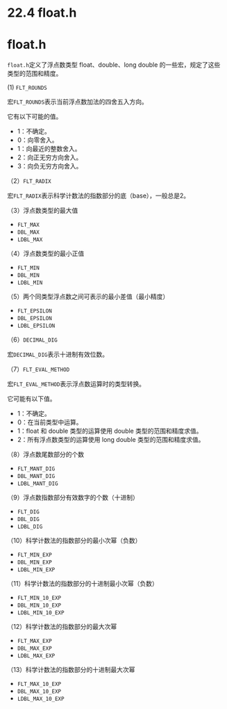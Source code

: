 # 22.4 float.h

# float.h

`float.h`定义了浮点数类型 float、double、long double 的一些宏，规定了这些类型的范围和精度。

(1) `FLT_ROUNDS`

宏`FLT_ROUNDS`表示当前浮点数加法的四舍五入方向。

它有以下可能的值。

- 1：不确定。
- 0：向零舍入。
- 1：向最近的整数舍入。
- 2：向正无穷方向舍入。
- 3：向负无穷方向舍入。

（2）`FLT_RADIX`

宏`FLT_RADIX`表示科学计数法的指数部分的底（base），一般总是2。

（3）浮点数类型的最大值

- `FLT_MAX`
- `DBL_MAX`
- `LDBL_MAX`

（4）浮点数类型的最小正值

- `FLT_MIN`
- `DBL_MIN`
- `LDBL_MIN`

（5）两个同类型浮点数之间可表示的最小差值（最小精度）

- `FLT_EPSILON`
- `DBL_EPSILON`
- `LDBL_EPSILON`

（6）`DECIMAL_DIG`

宏`DECIMAL_DIG`表示十进制有效位数。

（7）`FLT_EVAL_METHOD`

宏`FLT_EVAL_METHOD`表示浮点数运算时的类型转换。

它可能有以下值。

- 1：不确定。
- 0：在当前类型中运算。
- 1：float 和 double 类型的运算使用 double 类型的范围和精度求值。
- 2：所有浮点数类型的运算使用 long double 类型的范围和精度求值。

（8）浮点数尾数部分的个数

- `FLT_MANT_DIG`
- `DBL_MANT_DIG`
- `LDBL_MANT_DIG`

（9）浮点数指数部分有效数字的个数（十进制）

- `FLT_DIG`
- `DBL_DIG`
- `LDBL_DIG`

（10）科学计数法的指数部分的最小次幂（负数）

- `FLT_MIN_EXP`
- `DBL_MIN_EXP`
- `LDBL_MIN_EXP`

（11）科学计数法的指数部分的十进制最小次幂（负数）

- `FLT_MIN_10_EXP`
- `DBL_MIN_10_EXP`
- `LDBL_MIN_10_EXP`

（12）科学计数法的指数部分的最大次幂

- `FLT_MAX_EXP`
- `DBL_MAX_EXP`
- `LDBL_MAX_EXP`

（13）科学计数法的指数部分的十进制最大次幂

- `FLT_MAX_10_EXP`
- `DBL_MAX_10_EXP`
- `LDBL_MAX_10_EXP`